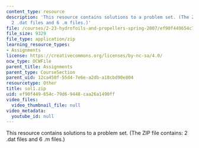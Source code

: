 ```yaml
---
content_type: resource
description: 'This resource contains solutions to a problem set. (The ZIP file contains:
  2 .dat files and 6 .m files.)'
file: /courses/2-23-hydrofoils-and-propellers-spring-2007/ef90f449654c79d69448caa26a1490ff_sol1.zip
file_size: 9329
file_type: application/zip
learning_resource_types:
- Assignments
license: https://creativecommons.org/licenses/by-nc-sa/4.0/
ocw_type: OCWFile
parent_title: Assignments
parent_type: CourseSection
parent_uid: 12ca450f-55d4-7e6e-a2db-a18cbd90e804
resourcetype: Other
title: sol1.zip
uid: ef90f449-654c-79d6-9448-caa26a1490ff
video_files:
  video_thumbnail_file: null
video_metadata:
  youtube_id: null
---
```

This resource contains solutions to a problem set. (The ZIP file contains: 2 .dat files and 6 .m files.)